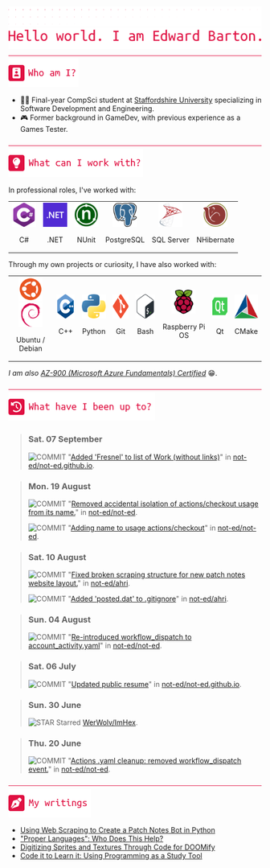 <div align="left">
<img src="./greebles/dots.png">
<img src="./greebles/hero-greeting.png" alt="Hello, world. I am Edward Barton.">
</div>

<img align="center" width=1021 height=1 src="./greebles/line.png">

<div align="left">
<img src="./greebles/header-about.png" alt="Who am I?"></img>

- :student: Final-year CompSci student at [Staffordshire University](https://www.staffs.ac.uk/) specializing in Software Development and Engineering.
- :video_game: Former background in GameDev, with previous experience as a Games Tester.
 
</div>

<img align="center" width=1021 height=1 src="./greebles/line.png">

<div align="left">
<img src="./greebles/header-technologies.png" alt="What can I work with?"></img>

In professional roles, I've worked with:

<table align="center">
<tr>
<td align="center">
<img width=48 height=48 src="./greebles/tech/csharp.png">

C#
</td>
<td align="center">
<img width=48 height=48 src="./greebles/tech/dotnet.png">

.NET
</td>
<td align="center">
<img width=48 height=48 src="./greebles/tech/nunit.png">

NUnit
</td>
<td align="center">
<img width=48 height=48 src="./greebles/tech/postgresql.png">

PostgreSQL
</td>
<td align="center">
<img width=48 height=48 src="./greebles/tech/sqlserver.png">

SQL Server
</td>
<td align="center">
<img width=48 height=48 src="./greebles/tech/nhibernate.png">

NHibernate
</td>
<tr>
</table>

Through my own projects or curiosity, I have also worked with:

<table align="center">
<tr>
<td align="center">
<img width=48 height=48 src="./greebles/tech/ubuntu.png">
<img width=48 height=48 src="./greebles/tech/debian.png">

Ubuntu / Debian
</td>
<td align="center">
<img width=48 height=48 src="./greebles/tech/cplusplus.png">

C++
</td>
<td align="center">
<img width=48 height=48 src="./greebles/tech/python.png">

Python
</td>
<td align="center">
<img width=48 height=48 src="./greebles/tech/git.png">

Git
</td>
<td align="center">
<img width=48 height=48 src="./greebles/tech/bash.png">

Bash
</td>
<td align="center">
<img width=48 height=48 src="./greebles/tech/raspberrypi.png">

Raspberry Pi OS
</td>
<td align="center">
<img width=48 height=48 src="./greebles/tech/qt.png">

Qt
</td>
<td align="center">
<img width=48 height=48 src="./greebles/tech/cmake.png">

CMake
</td>
</tr>
</table>

*I am also [AZ-900 (Microsoft Azure Fundamentals) Certified](https://learn.microsoft.com/en-gb/users/not-ed/credentials/84505f8dcf8a6f35)* :grin:.

</div>

<img align="center" width=1021 height=1 src="./greebles/line.png">

<div align="left">
<img src="./greebles/header-history.png" alt="What have I been up to?"></img>

<!-- Content is removed and re-populated here automatically by Github actions, do not put anything here manually.-->
<!-- HISTORY_START -->

> ### Sat. 07 September
>
> ![COMMIT](https://img.shields.io/badge/COMMIT-1173E0?style=flat-square) "[Added 'Fresnel' to list of Work (without links)](https://github.com/not-ed/not-ed.github.io/commit/be01b60b3a3464e7ebcb74b96ae8ae77380daa63)" in [not-ed/not-ed.github.io](https://github.com/not-ed/not-ed.github.io).

> ### Mon. 19 August
>
> ![COMMIT](https://img.shields.io/badge/COMMIT-1173E0?style=flat-square) "[Removed accidental isolation of actions/checkout usage from its name.](https://github.com/not-ed/not-ed/commit/31f989b191afa5097237bc9d24e18977cdca6e19)" in [not-ed/not-ed](https://github.com/not-ed/not-ed).
>
> ![COMMIT](https://img.shields.io/badge/COMMIT-1173E0?style=flat-square) "[Adding name to usage actions/checkout](https://github.com/not-ed/not-ed/commit/01cd72d379665d41a22ce9132a7abf22a13927bd)" in [not-ed/not-ed](https://github.com/not-ed/not-ed).

> ### Sat. 10 August
>
> ![COMMIT](https://img.shields.io/badge/COMMIT-1173E0?style=flat-square) "[Fixed broken scraping structure for new patch notes website layout.](https://github.com/not-ed/ahri/commit/724c2008d5ff4fb9316f94d169af350eba8ed9ab)" in [not-ed/ahri](https://github.com/not-ed/ahri).
>
> ![COMMIT](https://img.shields.io/badge/COMMIT-1173E0?style=flat-square) "[Added 'posted.dat' to .gitignore](https://github.com/not-ed/ahri/commit/d725f84322f796fa0973bd6428c58d0595a0c4cd)" in [not-ed/ahri](https://github.com/not-ed/ahri).

> ### Sun. 04 August
>
> ![COMMIT](https://img.shields.io/badge/COMMIT-1173E0?style=flat-square) "[Re-introduced workflow_dispatch to account_activity.yaml](https://github.com/not-ed/not-ed/commit/0aa2c841ebee2e60babf1393f7d6086f90c42ff7)" in [not-ed/not-ed](https://github.com/not-ed/not-ed).

> ### Sat. 06 July
>
> ![COMMIT](https://img.shields.io/badge/COMMIT-1173E0?style=flat-square) "[Updated public resume](https://github.com/not-ed/not-ed.github.io/commit/031cc5df36a04edb9cf61215d65dd9061722f93c)" in [not-ed/not-ed.github.io](https://github.com/not-ed/not-ed.github.io).

> ### Sun. 30 June
>
> ![STAR](https://img.shields.io/badge/STAR-F1CE12?style=flat-square) Starred [WerWolv/ImHex](https://github.com/WerWolv/ImHex).

> ### Thu. 20 June
>
> ![COMMIT](https://img.shields.io/badge/COMMIT-1173E0?style=flat-square) "[Actions .yaml cleanup: removed workflow_dispatch event.](https://github.com/not-ed/not-ed/commit/a713f770190a4ea6b2d3dfd69c0bb97d61cd3daa)" in [not-ed/not-ed](https://github.com/not-ed/not-ed).

<!-- HISTORY_END -->

</div>

<img align="center" width=1021 height=1 src="./greebles/line.png" alt="My writings">

<div align="left">
<img src="./greebles/header-articles.png"></img>

- [Using Web Scraping to Create a Patch Notes Bot in Python](https://www.linkedin.com/pulse/using-web-scraping-create-patch-notes-bot-python-edward-barton/)
- ["Proper Languages": Who Does This Help?](https://www.linkedin.com/pulse/proper-languages-who-does-help-edward-barton)
- [Digitizing Sprites and Textures Through Code for DOOMify](https://www.linkedin.com/pulse/digitizing-sprites-textures-through-code-doomify-edward-barton/)
- [Code it to Learn it: Using Programming as a Study Tool](https://www.linkedin.com/pulse/code-learn-using-programming-study-tool-edward-barton/)
</div>
